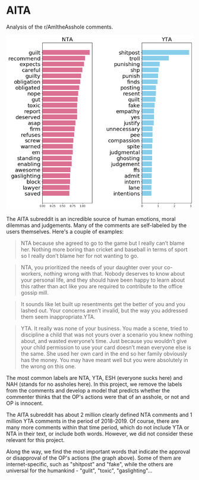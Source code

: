 # AITA
Analysis of the r/AmItheAsshole comments.

<p class = "center">
    <img src="yta_nta.png" />
</p>

The AITA subreddit is an incredible source of human emotions, moral dilemmas and judgements. Many of the comments are self-labeled by the users themselves. Here's a couple of examples:


> NTA because she agreed to go to the game but I really can’t blame her. Nothing more boring than cricket and baseball in terms of sport so I really don’t blame her for not wanting to go.

> NTA, you prioritized the needs of your daughter over your co-workers, nothing wrong with that. Nobody deserves to know about your personal life, and they should have been happy to learn about this rather than act like you are required to contribute to the office gossip mill.

> It sounds like let built up resentments get the better of you and you lashed out. Your concerns aren't invalid, but the way you addressed them seem inappropriate.YTA.

> YTA. It really was none of your business. You made a scene, tried to discipline a child that was not yours over a scenario you knew nothing about, and wasted everyone’s time. Just because you wouldn’t give your child permission to use your card doesn’t mean everyone else is the same. She used her own card in the end so her family obviously has the money. You may have meant well but you were absolutely in the wrong on this one.

The most common labels are NTA, YTA, ESH (everyone sucks here) and NAH (stands for no assholes here). In this project, we remove the labels from the comments and develop a model that predicts whether the commenter thinks that the OP's actions were that of an asshole, or not and OP is innocent.

The AITA subreddit has about 2 million clearly defined NTA comments and 1 million YTA comments in the period of 2018-2019. Of course, there are many more comments within that time period, which do not include YTA or NTA in their text, or include both words. However, we did not consider these relevant for this project.

Along the way, we find the most important words that indicate the approval or disapproval of the OP's actions (the graph above). Some of them are internet-specific, such as "shitpost" and "fake", while the others are universal for the humankind - "gulit", "toxic", "gaslighting"...
